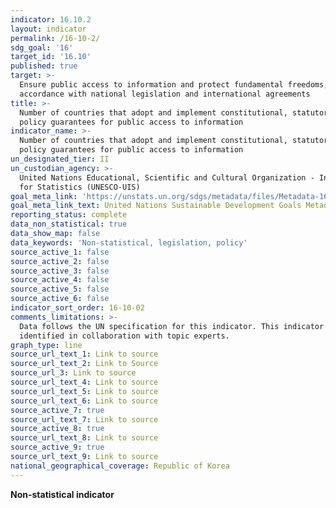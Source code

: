 ```yaml
---
indicator: 16.10.2
layout: indicator
permalink: /16-10-2/
sdg_goal: '16'
target_id: '16.10'
published: true
target: >-
  Ensure public access to information and protect fundamental freedoms, in
  accordance with national legislation and international agreements
title: >-
  Number of countries that adopt and implement constitutional, statutory and/or
  policy guarantees for public access to information
indicator_name: >-
  Number of countries that adopt and implement constitutional, statutory and/or
  policy guarantees for public access to information
un_designated_tier: II
un_custodian_agency: >-
  United Nations Educational, Scientific and Cultural Organization - Institute
  for Statistics (UNESCO-UIS)
goal_meta_link: 'https://unstats.un.org/sdgs/metadata/files/Metadata-16-10-02.pdf'
goal_meta_link_text: United Nations Sustainable Development Goals Metadata (PDF 82.8 KB)
reporting_status: complete
data_non_statistical: true
data_show_map: false
data_keywords: 'Non-statistical, legislation, policy'
source_active_1: false
source_active_2: false
source_active_3: false
source_active_4: false
source_active_5: false
source_active_6: false
indicator_sort_order: 16-10-02
comments_limitations: >-
  Data follows the UN specification for this indicator. This indicator has been
  identified in collaboration with topic experts.
graph_type: line
source_url_text_1: Link to source
source_url_text_2: Link to Source
source_url_3: Link to source
source_url_text_4: Link to source
source_url_text_5: Link to source
source_url_text_6: Link to source
source_active_7: true
source_url_text_7: Link to source
source_active_8: true
source_url_text_8: Link to source
source_active_9: true
source_url_text_9: Link to source
national_geographical_coverage: Republic of Korea
---
```

**Non-statistical indicator**